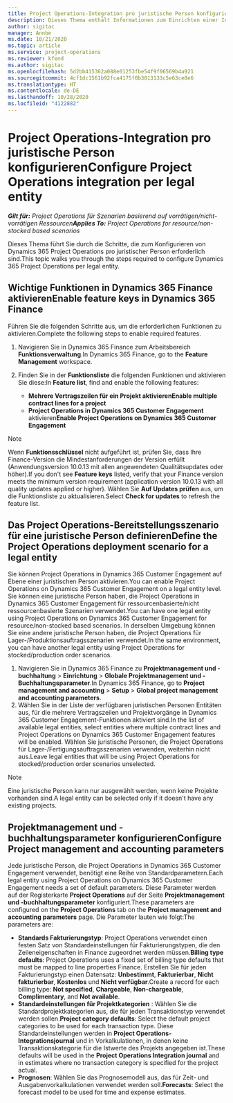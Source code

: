 ```yaml
---
title: Project Operations-Integration pro juristische Person konfigurieren
description: Dieses Thema enthält Informationen zum Einrichten einer Integration durch eine juristische Person in Project Operations.
author: sigitac
manager: Annbe
ms.date: 10/21/2020
ms.topic: article
ms.service: project-operations
ms.reviewer: kfend
ms.author: sigitac
ms.openlocfilehash: 5d2bb415362a088e01253fbe54f9f06569b4a921
ms.sourcegitcommit: 4cf1dc1561b92fca4175f0b3813133c5e63ce8e6
ms.translationtype: HT
ms.contentlocale: de-DE
ms.lasthandoff: 10/28/2020
ms.locfileid: "4122882"
---
```

# <a name="configure-project-operations-integration-per-legal-entity"></a><span data-ttu-id="4a8b8-103">Project Operations-Integration pro juristische Person konfigurieren</span><span class="sxs-lookup"><span data-stu-id="4a8b8-103">Configure Project Operations integration per legal entity</span></span> 

<span data-ttu-id="4a8b8-104">_**Gilt für:** Project Operations für Szenarien basierend auf vorrätigen/nicht-vorrätigen Ressourcen_</span><span class="sxs-lookup"><span data-stu-id="4a8b8-104">_**Applies To:** Project Operations for resource/non-stocked based scenarios_</span></span>

<span data-ttu-id="4a8b8-105">Dieses Thema führt Sie durch die Schritte, die zum Konfigurieren von Dynamics 365 Project Operations pro juristischer Person erforderlich sind.</span><span class="sxs-lookup"><span data-stu-id="4a8b8-105">This topic walks you through the steps required to configure Dynamics 365 Project Operations per legal entity.</span></span>

## <a name="enable-feature-keys-in-dynamics-365-finance"></a><span data-ttu-id="4a8b8-106">Wichtige Funktionen in Dynamics 365 Finance aktivieren</span><span class="sxs-lookup"><span data-stu-id="4a8b8-106">Enable feature keys in Dynamics 365 Finance</span></span>

<span data-ttu-id="4a8b8-107">Führen Sie die folgenden Schritte aus, um die erforderlichen Funktionen zu aktivieren.</span><span class="sxs-lookup"><span data-stu-id="4a8b8-107">Complete the following steps to enable required features.</span></span>

1. <span data-ttu-id="4a8b8-108">Navigieren Sie in Dynamics 365 Finance zum Arbeitsbereich **Funktionsverwaltung**.</span><span class="sxs-lookup"><span data-stu-id="4a8b8-108">In Dynamics 365 Finance, go to the **Feature Management** workspace.</span></span>
2. <span data-ttu-id="4a8b8-109">Finden Sie in der **Funktionsliste** die folgenden Funktionen und aktivieren Sie diese:</span><span class="sxs-lookup"><span data-stu-id="4a8b8-109">In **Feature list**, find and enable the following features:</span></span>
  
    - <span data-ttu-id="4a8b8-110">**Mehrere Vertragszeilen für ein Projekt aktivieren**</span><span class="sxs-lookup"><span data-stu-id="4a8b8-110">**Enable multiple contract lines for a project**</span></span>
    - <span data-ttu-id="4a8b8-111">**Project Operations in Dynamics 365 Customer Engagement** aktivieren</span><span class="sxs-lookup"><span data-stu-id="4a8b8-111">**Enable Project Operations on Dynamics 365 Customer Engagement**</span></span>

> [!NOTE]
> <span data-ttu-id="4a8b8-112">Wenn **Funktionsschlüssel** nicht aufgeführt ist, prüfen Sie, dass Ihre Finance-Version die Mindestanforderungen der Version erfüllt (Anwendungsversion 10.0.13 mit allen angewendeten Qualitätsupdates oder höher).</span><span class="sxs-lookup"><span data-stu-id="4a8b8-112">If you don't see **Feature keys** listed, verify that your Finance version meets the minimum version requirement (application version 10.0.13 with all quality updates applied or higher).</span></span> <span data-ttu-id="4a8b8-113">Wählen Sie **Auf Updates prüfen** aus, um die Funktionsliste zu aktualisieren.</span><span class="sxs-lookup"><span data-stu-id="4a8b8-113">Select **Check for updates** to refresh the feature list.</span></span>

## <a name="define-the-project-operations-deployment-scenario-for-a-legal-entity"></a><span data-ttu-id="4a8b8-114">Das Project Operations-Bereitstellungsszenario für eine juristische Person definieren</span><span class="sxs-lookup"><span data-stu-id="4a8b8-114">Define the Project Operations deployment scenario for a legal entity</span></span>

<span data-ttu-id="4a8b8-115">Sie können Project Operations in Dynamics 365 Customer Engagement auf Ebene einer juristischen Person aktivieren.</span><span class="sxs-lookup"><span data-stu-id="4a8b8-115">You can enable Project Operations on Dynamics 365 Customer Engagement on a legal entity level.</span></span> <span data-ttu-id="4a8b8-116">Sie können eine juristische Person haben, die Project Operations in Dynamics 365 Customer Engagement für ressourcenbasierte/nicht ressourcenbasierte Szenarien verwendet.</span><span class="sxs-lookup"><span data-stu-id="4a8b8-116">You can have one legal entity using Project Operations on Dynamics 365 Customer Engagement for resource/non-stocked based scenarios.</span></span> <span data-ttu-id="4a8b8-117">In derselben Umgebung können Sie eine andere juristische Person haben, die Project Operations für Lager-/Produktionsauftragsszenarien verwendet.</span><span class="sxs-lookup"><span data-stu-id="4a8b8-117">In the same environment, you can have another legal entity using Project Operations for stocked/production order scenarios.</span></span>

1. <span data-ttu-id="4a8b8-118">Navigieren Sie in Dynamics 365 Finance zu **Projektmanagement und -buchhaltung** > **Einrichtung** > **Globale Projektmanagement und -Buchhaltungsparameter**.</span><span class="sxs-lookup"><span data-stu-id="4a8b8-118">In Dynamics 365 Finance, go to **Project management and accounting** > **Setup** > **Global project management and accounting parameters**.</span></span>
2. <span data-ttu-id="4a8b8-119">Wählen Sie in der Liste der verfügbaren juristischen Personen Entitäten aus, für die mehrere Vertragszeilen und Projektvorgänge in Dynamics 365 Customer Engagement-Funktionen aktiviert sind.</span><span class="sxs-lookup"><span data-stu-id="4a8b8-119">In the list of available legal entities, select entities where multiple contract lines and Project Operations on Dynamics 365 Customer Engagement features will be enabled.</span></span> <span data-ttu-id="4a8b8-120">Wählen Sie juristische Personen, die Project Operations für Lager-/Fertigungsauftragsszenarien verwenden, weiterhin nicht aus.</span><span class="sxs-lookup"><span data-stu-id="4a8b8-120">Leave legal entities that will be using Project Operations for stocked/production order scenarios unselected.</span></span>

> [!NOTE]
> <span data-ttu-id="4a8b8-121">Eine juristische Person kann nur ausgewählt werden, wenn keine Projekte vorhanden sind.</span><span class="sxs-lookup"><span data-stu-id="4a8b8-121">A legal entity can be selected only if it doesn't have any existing projects.</span></span>

## <a name="configure-project-management-and-accounting-parameters"></a><span data-ttu-id="4a8b8-122">Projektmanagement und -buchhaltungsparameter konfigurieren</span><span class="sxs-lookup"><span data-stu-id="4a8b8-122">Configure Project management and accounting parameters</span></span>

<span data-ttu-id="4a8b8-123">Jede juristische Person, die Project Operations in Dynamics 365 Customer Engagement verwendet, benötigt eine Reihe von Standardparametern.</span><span class="sxs-lookup"><span data-stu-id="4a8b8-123">Each legal entity using Project Operations on Dynamics 365 Customer Engagement needs a set of default parameters.</span></span> <span data-ttu-id="4a8b8-124">Diese Parameter werden auf der Registerkarte **Project Operations** auf der Seite **Projektmanagement und -buchhaltungsparameter** konfiguriert.</span><span class="sxs-lookup"><span data-stu-id="4a8b8-124">These parameters are configured on the **Project Operations** tab on the **Project management and accounting parameters** page.</span></span> <span data-ttu-id="4a8b8-125">Die Parameter lauten wie folgt:</span><span class="sxs-lookup"><span data-stu-id="4a8b8-125">The parameters are:</span></span>

  - <span data-ttu-id="4a8b8-126">**Standards Fakturierungstyp**: Project Operations verwendet einen festen Satz von Standardeinstellungen für Fakturierungstypen, die den Zeileneigenschaften in Finance zugeordnet werden müssen.</span><span class="sxs-lookup"><span data-stu-id="4a8b8-126">**Billing type defaults**: Project Operations uses a fixed set of billing type defaults that must be mapped to line properties Finance.</span></span> <span data-ttu-id="4a8b8-127">Erstellen Sie für jeden Fakturierungstyp einen Datensatz: **Unbestimmt**, **Fakturierbar**, **Nicht fakturierbar**, **Kostenlos** und **Nicht verfügbar**.</span><span class="sxs-lookup"><span data-stu-id="4a8b8-127">Create a record for each billing type: **Not specified**, **Chargeable**, **Non-chargeable**, **Complimentary**, and **Not available**.</span></span>
  - <span data-ttu-id="4a8b8-128">**Standardeinstellungen für Projektkategorien** : Wählen Sie die Standardprojektkategorien aus, die für jeden Transaktionstyp verwendet werden sollen.</span><span class="sxs-lookup"><span data-stu-id="4a8b8-128">**Project category defaults**: Select the default project categories to be used for each transaction type.</span></span> <span data-ttu-id="4a8b8-129">Diese Standardeinstellungen werden in **Project Operations-Integrationsjournal** und in Vorkalkulationen, in denen keine Transaktionskategorie für die Istwerte des Projekts angegeben ist.</span><span class="sxs-lookup"><span data-stu-id="4a8b8-129">These defaults will be used in the **Project Operations Integration journal** and in estimates where no transaction category is specified for the project actual.</span></span>
  - <span data-ttu-id="4a8b8-130">**Prognosen**: Wählen Sie das Prognosemodell aus, das für Zeit- und Ausgabenvorkalkulationen verwendet werden soll.</span><span class="sxs-lookup"><span data-stu-id="4a8b8-130">**Forecasts**: Select the forecast model to be used for time and expense estimates.</span></span>
